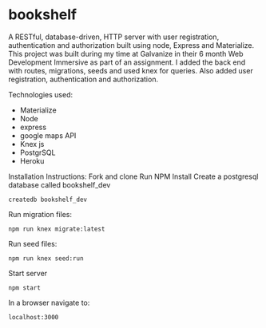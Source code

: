 # bookshelf
A RESTful, database-driven, HTTP server with user registration, authentication and authorization built using node, Express and Materialize.
This project was built during my time at Galvanize in their 6 month Web Development Immersive as part of an assignment. I added the back end with routes, migrations, seeds and used knex for queries. Also added user registration, authentication and authorization.

Technologies used:
* Materialize
* Node
* express
* google maps API
* Knex js
* PostgrSQL
* Heroku

Installation Instructions:
Fork and clone
Run NPM Install
Create a postgresql database called bookshelf_dev
  ```
  createdb bookshelf_dev
  ```
Run migration files:
  ```
  npm run knex migrate:latest
  ```
Run seed files:
  ```
  npm run knex seed:run
  ```
Start server
  ```
  npm start
  ```
In a browser navigate to:
  ```
  localhost:3000
  ```
